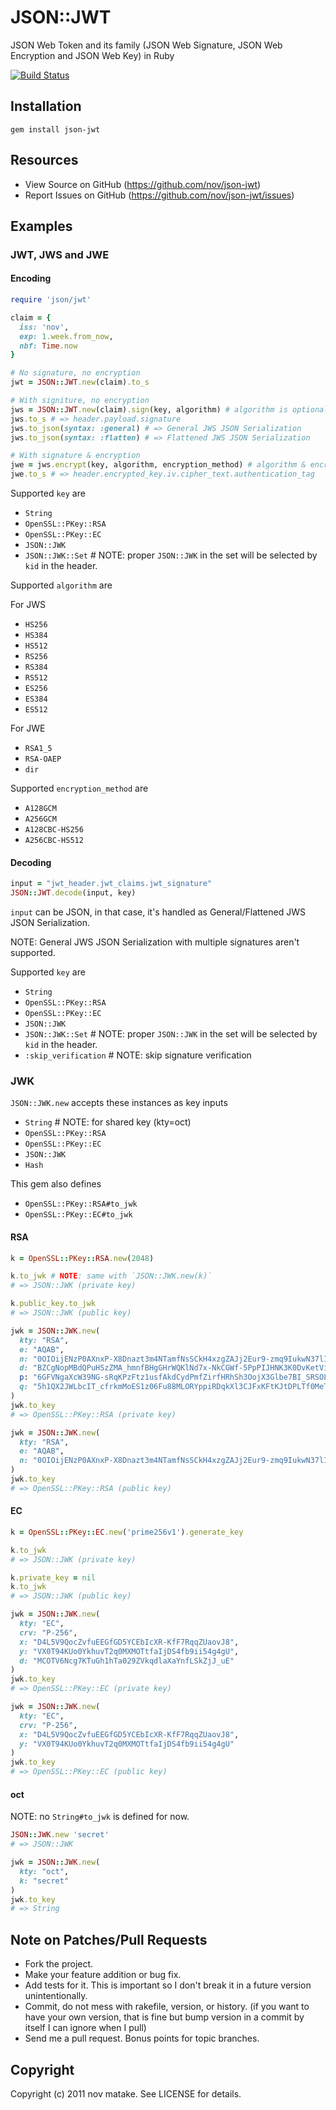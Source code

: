 # JSON::JWT

JSON Web Token and its family (JSON Web Signature, JSON Web Encryption and JSON Web Key) in Ruby

[![Build Status](https://secure.travis-ci.org/nov/json-jwt.png)](http://travis-ci.org/nov/json-jwt)

## Installation

```
gem install json-jwt
```

## Resources

* View Source on GitHub (https://github.com/nov/json-jwt)
* Report Issues on GitHub (https://github.com/nov/json-jwt/issues)

## Examples

### JWT, JWS and JWE

#### Encoding

```ruby
require 'json/jwt'

claim = {
  iss: 'nov',
  exp: 1.week.from_now,
  nbf: Time.now
}

# No signature, no encryption
jwt = JSON::JWT.new(claim).to_s

# With signiture, no encryption
jws = JSON::JWT.new(claim).sign(key, algorithm) # algorithm is optional. default HS256
jws.to_s # => header.payload.signature
jws.to_json(syntax: :general) # => General JWS JSON Serialization
jws.to_json(syntax: :flatten) # => Flattened JWS JSON Serialization

# With signature & encryption
jwe = jws.encrypt(key, algorithm, encryption_method) # algorithm & encryption_method are optional. default RSA1_5 & A128CBC-HS256
jwe.to_s # => header.encrypted_key.iv.cipher_text.authentication_tag
```

Supported `key` are
* `String`
* `OpenSSL::PKey::RSA`
* `OpenSSL::PKey::EC`
* `JSON::JWK`
* `JSON::JWK::Set` # NOTE: proper `JSON::JWK` in the set will be selected by `kid` in the header.

Supported `algorithm` are

For JWS
* `HS256`
* `HS384`
* `HS512`
* `RS256`
* `RS384`
* `RS512`
* `ES256`
* `ES384`
* `ES512`

For JWE
* `RSA1_5`
* `RSA-OAEP`
* `dir`

Supported `encryption_method` are
* `A128GCM`
* `A256GCM`
* `A128CBC-HS256`
* `A256CBC-HS512`

#### Decoding

```ruby
input = "jwt_header.jwt_claims.jwt_signature"
JSON::JWT.decode(input, key)
```

`input` can be JSON, in that case, it's handled as General/Flattened JWS JSON Serialization.

NOTE: General JWS JSON Serialization with multiple signatures aren't supported.

Supported `key` are
* `String`
* `OpenSSL::PKey::RSA`
* `OpenSSL::PKey::EC`
* `JSON::JWK`
* `JSON::JWK::Set` # NOTE: proper `JSON::JWK` in the set will be selected by `kid` in the header.
* `:skip_verification` # NOTE: skip signature verification

### JWK

`JSON::JWK.new` accepts these instances as key inputs
* `String` # NOTE: for shared key (kty=oct)
* `OpenSSL::PKey::RSA`
* `OpenSSL::PKey::EC`
* `JSON::JWK`
* `Hash`

This gem also defines
* `OpenSSL::PKey::RSA#to_jwk`
* `OpenSSL::PKey::EC#to_jwk`

#### RSA

```ruby
k = OpenSSL::PKey::RSA.new(2048)

k.to_jwk # NOTE: same with `JSON::JWK.new(k)`
# => JSON::JWK (private key)

k.public_key.to_jwk
# => JSON::JWK (public key)
```

```ruby
jwk = JSON::JWK.new(
  kty: "RSA",
  e: "AQAB",
  n: "0OIOijENzP0AXnxP-X8Dnazt3m4NTamfNsSCkH4xzgZAJj2Eur9-zmq9IukwN37lIrm3oAE6lL4ytNkv-DQpAivKLE8bh4c9qlB9o32VWyg-mg-2af-JlfGXYoaCW2GDMOV6EKqHBxE0x1EI0tG4gcNwO6A_kYtK6_ACgTQudWz_gnPrL-QCunjIMbbrK9JqgMZhgMARMQpB-j8oet2FFsEcquR5MWtBeAn7qC1AD2ya0EmzplZJP6oCka_VVuxAnyWfRGA0bzCBRIVbcGUXVNIXpRtA_4960e7AlGfMSA-ofN-vo7v0CMkA8BwpZHai9CAJ-cTCX1AVbov83LVIWw",
  d: "BZCgNopMBdQPuHSzZMA_hmnfBHgGHrWQKlNd7x-NkCGWf-5PpPIJHNK3K0DvKetVi3FLNRYTS3ctvqeyoXgyR36HKlsJLrkpqWnvjvV_jygpUs1sXLKUJcyD7foLawfUCO90KxF_-24367967rLrqXldehkw2F3Ppy2Dw5FyU2qBqcpLeruBt6-UdMmBufzNQLisPJ67vhCTVrTNaHDDeCK2gHI3gqsnnbzOMS45VknmFOgKUp1C8GZu5BsT-AdDApEtY-DRZqnr6BxZv4-hG5OdEUA4_LCaI6JwlaAzv0Z74jpBZDC73cXWKJPgVuhARZcll5cexB2_EpgZDB6akQ",
  p: "6GFVNgaXcW39NG-sRqKPzFtz1usfAkdCydPmfZirfHRhSh3OojX3Glbe7BI_SRSOLc2d2xw2_ZwKRlruY44aGEf4s5gD_nKgq2QS-1cA5uNAU91wRtY2rdoAuCnk2BX3WTZPnzyxkokFY0S0R_9IpJhRz72ggxYyhx0ymRUBIWc",
  q: "5h1QX2JWLbcIT_cfrkmMoES1z06Fu88MLORYppiRDqkXl3CJFxKFtKJtDPLTf0MeTFexh81V52Ztsd8UttPInyDl9l5T0AOy8NmqHKqjI1063uy4bnHWetN7ovHftc_TOlnldAoQh9bmhZAhEyGlwa5Kros2YD2amIgDhcOmRO0"
)
jwk.to_key
# => OpenSSL::PKey::RSA (private key)

jwk = JSON::JWK.new(
  kty: "RSA",
  e: "AQAB",
  n: "0OIOijENzP0AXnxP-X8Dnazt3m4NTamfNsSCkH4xzgZAJj2Eur9-zmq9IukwN37lIrm3oAE6lL4ytNkv-DQpAivKLE8bh4c9qlB9o32VWyg-mg-2af-JlfGXYoaCW2GDMOV6EKqHBxE0x1EI0tG4gcNwO6A_kYtK6_ACgTQudWz_gnPrL-QCunjIMbbrK9JqgMZhgMARMQpB-j8oet2FFsEcquR5MWtBeAn7qC1AD2ya0EmzplZJP6oCka_VVuxAnyWfRGA0bzCBRIVbcGUXVNIXpRtA_4960e7AlGfMSA-ofN-vo7v0CMkA8BwpZHai9CAJ-cTCX1AVbov83LVIWw"
)
jwk.to_key
# => OpenSSL::PKey::RSA (public key)
```

#### EC

```ruby
k = OpenSSL::PKey::EC.new('prime256v1').generate_key

k.to_jwk
# => JSON::JWK (private key)

k.private_key = nil
k.to_jwk
# => JSON::JWK (public key)
```

```ruby
jwk = JSON::JWK.new(
  kty: "EC",
  crv: "P-256",
  x: "D4L5V9QocZvfuEEGfGD5YCEbIcXR-KfF7RqqZUaovJ8",
  y: "VX0T94KUo0YkhuvT2q0MXMOTtfaIjDS4fb9ii54g4gU",
  d: "MCOTV6Ncg7KTuGh1hTa029ZVkqdlaXaYnfLSkZjJ_uE"
)
jwk.to_key
# => OpenSSL::PKey::EC (private key)

jwk = JSON::JWK.new(
  kty: "EC",
  crv: "P-256",
  x: "D4L5V9QocZvfuEEGfGD5YCEbIcXR-KfF7RqqZUaovJ8",
  y: "VX0T94KUo0YkhuvT2q0MXMOTtfaIjDS4fb9ii54g4gU"
)
jwk.to_key
# => OpenSSL::PKey::EC (public key)
```

#### oct

NOTE: no `String#to_jwk` is defined for now.

```ruby
JSON::JWK.new 'secret'
# => JSON::JWK
```

```ruby
jwk = JSON::JWK.new(
  kty: "oct",
  k: "secret"
)
jwk.to_key
# => String
```

## Note on Patches/Pull Requests

* Fork the project.
* Make your feature addition or bug fix.
* Add tests for it. This is important so I don't break it in a
  future version unintentionally.
* Commit, do not mess with rakefile, version, or history.
  (if you want to have your own version, that is fine but bump version in a commit by itself I can ignore when I pull)
* Send me a pull request. Bonus points for topic branches.

## Copyright

Copyright (c) 2011 nov matake. See LICENSE for details.
